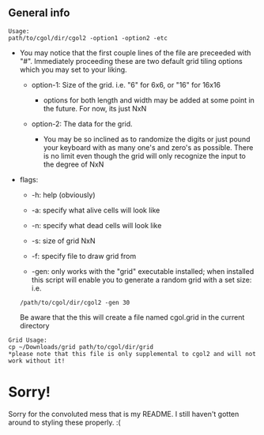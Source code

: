 ## General info
```
Usage:
path/to/cgol/dir/cgol2 -option1 -option2 -etc
```

* You may notice that the first couple lines of the file are preceeded with "#". Immediately proceeding these are two default grid tiling options which you may set to your liking.

  * option-1: Size of the grid. i.e. "6" for 6x6, or "16" for 16x16
  
     * options for both length and width may be added at some point in the future. For now, its just NxN

  * option-2: The data for the grid.
  
     * You may be so inclined as to randomize the digits or just pound your keyboard with as many one's and zero's as possible. There is no limit even though the grid will only recognize the input to the degree of NxN

* flags:

  * -h: help (obviously)
  
  * -a: specify what alive cells will look like
  
  * -n: specify what dead cells will look like
  
  * -s: size of grid NxN
  
  * -f: specify file to draw grid from
  
  * -gen: only works with the "grid" executable installed; when installed this script will enable you to generate a random grid with a set size: i.e. 
  ```
  /path/to/cgol/dir/cgol2 -gen 30
  ```
  Be aware that the this will create a file named cgol.grid in the current directory
  
```
Grid Usage:
cp ~/Downloads/grid path/to/cgol/dir/grid
*please note that this file is only supplemental to cgol2 and will not work without it!
```

# Sorry!
Sorry for the convoluted mess that is my README. I still haven't gotten around to styling these properly. :(
